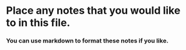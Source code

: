 # Place any notes that you would like to in this file.
### You can use markdown to format these notes if you like.

